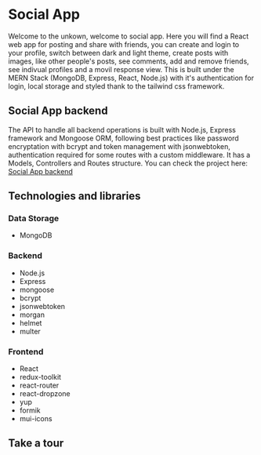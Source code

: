 # Social App

Welcome to the unkown, welcome to social app. Here you will find a React web app for posting and share with friends, you can create and login to your profile, switch between dark and light theme, create posts with images, like other people's posts, see comments, add and remove friends, see indivual profiles and a movil response view. This is built under the MERN Stack (MongoDB, Express, React, Node.js) with it's authentication for login, local storage and styled thank to the tailwind css framework.

## Social App backend

The API to handle all backend operations is built with Node.js, Express framework and Mongoose ORM, following best practices like password encryptation with bcrypt and token management with jsonwebtoken, authentication required for some routes with a custom middleware. It has a Models, Controllers and Routes structure.
You can check the project here: [Social App backend](https://github.com/Cristopxer/SocialAPI)

## Technologies and libraries

### Data Storage

* MongoDB

### Backend

* Node.js
* Express
* mongoose
* bcrypt
* jsonwebtoken
* morgan
* helmet
* multer

### Frontend

* React
* redux-toolkit
* react-router 
* react-dropzone
* yup
* formik
* mui-icons

## Take a tour



